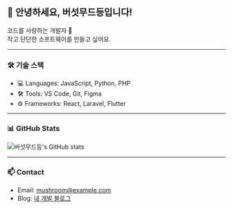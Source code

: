 ## 👋 안녕하세요, 버섯무드등입니다!

코드를 사랑하는 개발자 🍄  
작고 단단한 소프트웨어를 만들고 싶어요.

---

### 🛠 기술 스택
- 💻 Languages: JavaScript, Python, PHP
- 🛠 Tools: VS Code, Git, Figma
- ⚙️ Frameworks: React, Laravel, Flutter

---

### 📊 GitHub Stats
![버섯무드등's GitHub stats](https://github-readme-stats.vercel.app/api?username=아이디&show_icons=true&theme=tokyonight)

---

### 📫 Contact
- Email: mushroom@example.com  
- Blog: [내 개발 블로그](https://example.tistory.com)
